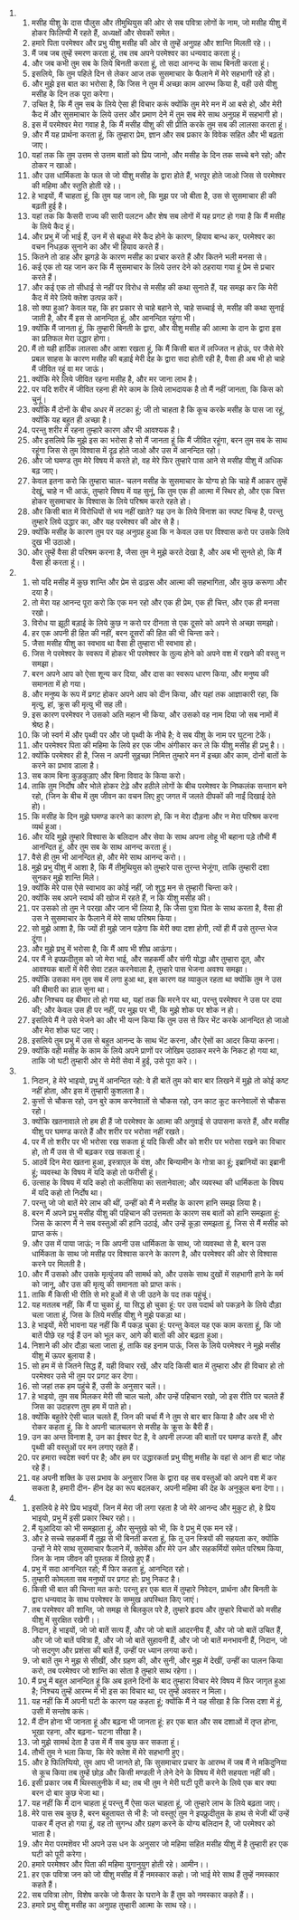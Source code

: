 <ol>
  <li>
    <ol>
      <li>मसीह यीशु के दास पौलुस और तीमुथियुस की ओर से सब पवित्रा लोगों के नाम, जो मसीह यीशु में होकर फिलिप्पी मेेें रहते हैं, अध्यक्षों और सेवकों समेत।</li>
      <li>हमारे पिता परमेश्वर और प्रभु यीशु मसीह की ओर से तुम्हें अनुग्रह और शान्ति मिलती रहे।।</li>
      <li>मैं जब जब तुम्हें स्मरण करता हूं, तब तब अपने परमेश्वर का धन्यवाद करता हूं।</li>
      <li>और जब कभी तुम सब के लिये बिनती करता हूं, तो सदा आनन्द के साथ बिनती करता हूं।</li>
      <li>इसलिये, कि तुम पहिले दिन से लेकर आज तक सुसमाचार के फैलाने में मेरे सहभागी रहे हो।</li>
      <li>और मुझे इस बात का भरोसा है, कि जिस ने तुम में अच्छा काम आरम्भ किया है, वही उसे यीशु मसीह के दिन तक पूरा करेगा।</li>
      <li>उचित है, कि मैं तुम सब के लिये ऐसा ही विचार करूं क्योंकि तुम मेरे मन में आ बसे हो, और मेरी कैद में और सुसमाचार के लिये उत्तर और प्रमाण देने में तुम सब मेरे साथ अनुग्रह में सहभागी हो।</li>
      <li>इस में परमेश्वर मेरा गवाह है, कि मैं मसीह यीशु की सी प्रीति करके तुम सब की लालसा करता हूं।</li>
      <li>और मैं यह प्रार्थना करता हूं, कि तुम्हारा प्रेम, ज्ञान और सब प्रकार के विवेक सहित और भी बढ़ता जाए।</li>
      <li>यहां तक कि तुम उत्तम से उत्तम बातों को प्रिय जानो, और मसीह के दिन तक सच्चे बने रहो; और ठोकर न खाओ।</li>
      <li>और उस धार्मिकता के फल से जो यीशु मसीह के द्वारा होते हैं, भरपूर होते जाओ जिस से परमेश्वर की महिमा और स्तुति होती रहे।।</li>
      <li>हे भाइयों, मैं चाहता हूं, कि तुम यह जान लो, कि मुझ पर जो बीता है, उस से सुसमाचार ही की बढ़ती हुई है।</li>
      <li>यहां तक कि कैसरी राज्य की सारी पलटन और शेष सब लोगों में यह प्रगट हो गया है कि मैं मसीह के लिये कैद हूं।</li>
      <li>और प्रभु में जो भाई हैं, उन में से बहुधा मेरे कैद होने के कारण, हियाव बान्ध कर, परमेश्वर का वचन निधड़क सुनाने का और भी हियाव करते हैं।</li>
      <li>कितने तो डाह और झगड़े के कारण मसीह का प्रचार करते हैं और कितने भली मनसा से।</li>
      <li>कई एक तो यह जान कर कि मैं सुसमाचार के लिये उत्तर देने को ठहराया गया हूं प्रेम से प्रचार करते हैं।</li>
      <li>और कई एक तो सीधाई से नहीं पर विरोध से मसीह की कथा सुनाते हैं, यह समझ कर कि मेरी कैद में मेरे लिये क्लेश उत्पन्न करें।</li>
      <li>सो क्या हुआ? केवल यह, कि हर प्रकार से चाहे बहाने से, चाहे सच्चाई से, मसीह की कथा सुनाई जाती है, और मैं इस से आनन्दित हूं, और आनन्दित रहूंगा भी।</li>
      <li>क्योंकि मैं जानता हूं, कि तुम्हारी बिनती के द्वारा, और यीशु मसीह की आत्मा के दान के द्वारा इस का प्रतिफल मेरा उद्धार होगा।</li>
      <li>मैं तो यही हार्दिक लालसा और आशा रखता हूं, कि मैं किसी बात में लज्जित न होऊं, पर जैसे मेरे प्रबल साहस के कारण मसीह की बड़ाई मेरी देह के द्वारा सदा होती रही है, वैसा ही अब भी हो चाहे मैं जीवित रहूं वा मर जाऊं।</li>
      <li>क्योंकि मेरे लिये जीवित रहना मसीह है, और मर जाना लाभ है।</li>
      <li>पर यदि शरीर में जीवित रहना ही मेरे काम के लिये लाभदायक है तो मैं नहीं जानता, कि किस को चुनूं।</li>
      <li>क्योंकि मैं दोनों के बीच अधर में लटका हूं; जी तो चाहता है कि कूच करके मसीह के पास जा रहूं, क्योंकि यह बहुत ही अच्छा है।</li>
      <li>परन्तु शरीर में रहना तुम्हारे कारण और भी आवश्यक है।</li>
      <li>और इसलिये कि मुझे इस का भरोसा है सो मैं जानता हूं कि मैं जीवित रहूंगा, बरन तुम सब के साथ रहूंगा जिस से तुम विश्वास में दृढ़ होते जाओ और उस में आनन्दित रहो।</li>
      <li>और जो घमण्ड तुम मेरे विषय में करते हो, वह मेरे फिर तुम्हारे पास आने से मसीह यीशु में अधिक बढ़ जाए।</li>
      <li>केवल इतना करो कि तुम्हारा चाल- चलन मसीह के सुसमाचार के योग्य हो कि चाहे मैं आकर तुम्हें देखूं, चाहे न भी आऊं, तुम्हारे विषय में यह सुनूं, कि तुम एक ही आत्मा में स्थिर हो, और एक चित्त होकर सुसमाचार के विश्वास के लिये परिश्रम करते रहते हो।</li>
      <li>और किसी बात में विरोधियों से भय नहीं खाते? यह उन के लिये विनाश का स्पष्ट चिन्ह है, परन्तु तुम्हारे लिये उद्धार का, और यह परमेश्वर की ओर से है।</li>
      <li>क्योंकि मसीह के कारण तुम पर यह अनुग्रह हुआ कि न केवल उस पर विश्वास करो पर उसके लिये दुख भी उठाओ।</li>
      <li>और तुम्हें वैसा ही परिश्रम करना है, जैसा तुम ने मुझे करते देखा है, और अब भी सुनते हो, कि मैं वैसा ही करता हूं।।</li>
    </ol>
  </li>
  <li>
    <ol>
      <li>सो यदि मसीह में कुछ शान्ति और प्रेम से ढाढ़स और आत्मा की सहभागिता, और कुछ करूणा और दया है।</li>
      <li>तो मेरा यह आनन्द पूरा करो कि एक मन रहो और एक ही प्रेम, एक ही चित्त, और एक ही मनसा रखो।</li>
      <li>विरोध या झूठी बड़ाई के लिये कुछ न करो पर दीनता से एक दूसरे को अपने से अच्छा समझो।</li>
      <li>हर एक अपनी ही हित की नहीं, बरन दूसरों की हित की भी चिन्ता करे।</li>
      <li>जैसा मसीह यीशु का स्वभाव था वैसा ही तुम्हारा भी स्वभाव हो।</li>
      <li>जिस ने परमेश्वर के स्वरूप में होकर भी परमेश्वर के तुल्य होने को अपने वश में रखने की वस्तु न समझा।</li>
      <li>बरन अपने आप को ऐसा शून्य कर दिया, और दास का स्वरूप धारण किया, और मनुष्य की समानता में हो गया।</li>
      <li>और मनुष्य के रूप में प्रगट होकर अपने आप को दीन किया, और यहां तक आज्ञाकारी रहा, कि मृत्यु, हां, क्रूस की मृत्यु भी सह ली।</li>
      <li>इस कारण परमेश्वर ने उसको अति महान भी किया, और उसको वह नाम दिया जो सब नामों में श्रेष्ठ है।</li>
      <li>कि जो स्वर्ग में और पृथ्वी पर और जो पृथ्वी के नीचे है; वे सब यीशु के नाम पर घुटना टेकें।</li>
      <li>और परमेश्वर पिता की महिमा के लिये हर एक जीभ अंगीकार कर ले कि यीशु मसीह ही प्रभु है।।</li>
      <li>क्योंकि परमेश्वर ही है, जिस न अपनी सुइच्छा निमित्त तुम्हारे मन में इच्छा और काम, दोनों बातों के करने का प्रभाव डाला है।</li>
      <li>सब काम बिना कुड़कुड़ाए और बिना विवाद के किया करो।</li>
      <li>ताकि तुम निर्दोष और भोले होकर टेढ़े और हठीले लोगों के बीच परमेश्वर के निष्कलंक सन्तान बने रहो, (जिन के बीच में तुम जीवन का वचन लिए हुए जगत में जलते दीपकों की नाईं दिखाई देते हो)।</li>
      <li>कि मसीह के दिन मुझे घमण्ड करने का कारण हो, कि न मेरा दौड़ना और न मेरा परिश्रम करना व्यर्थ हुआ।</li>
      <li>और यदि मुझे तुम्हारे विश्वास के बलिदान और सेवा के साथ अपना लोहू भी बहाना पड़े तौभी मैं आनन्दित हूं, और तुम सब के साथ आनन्द करता हूं।</li>
      <li>वैसे ही तुम भी आनन्दित हो, और मेरे साथ आनन्द करो।।</li>
      <li>मुझे प्रभु यीशु में आशा है, कि मैं तीमुथियुस को तुम्हारे पास तुरन्त भेजूंगा, ताकि तुम्हारी दशा सुनकर मुझे शान्ति मिले।</li>
      <li>क्योंकि मेरे पास ऐसे स्वाभाव का कोई नहीं, जो शुद्ध मन से तुम्हारी चिन्ता करे।</li>
      <li>क्योंकि सब अपने स्वार्थ की खोज में रहते हैं, न कि यीशु मसीह की।</li>
      <li>पर उसको तो तुम ने परखा और जान भी लिया है, कि जैसा पुत्रा पिता के साथ करता है, वैसा ही उस ने सुसमाचार के फैलाने में मेरे साथ परिश्रम किया।</li>
      <li>सो मुझे आशा है, कि ज्यों ही मुझे जान पड़ेगा कि मेरी क्या दशा होगी, त्यों ही मैं उसे तुरन्त भेज दूंगा।</li>
      <li>और मुझे प्रभु में भरोसा है, कि मैं आप भी शीघ्र आऊंगा।</li>
      <li>पर मैं ने इपफ्रदीतुस को जो मेरा भाई, और सहकर्मी और संगी योद्धा और तुम्हारा दूत, और आवश्यक बातों में मेरी सेवा टहल करनेवाला है, तुम्हारे पास भेजना अवश्य समझा।</li>
      <li>क्योंकि उसका मन तुम सब में लगा हुआ था, इस कारण वह व्याकुल रहता था क्योंकि तुम ने उस की बीमारी का हाल सुना था।</li>
      <li>और निश्चय वह बीमार तो हो गया था, यहां तक कि मरने पर था, परन्तु परमेश्वर ने उस पर दया की; और केवल उस ही पर नहीं, पर मुझ पर भी, कि मुझे शोक पर शोक न हो।</li>
      <li>इसलिये मैं ने उसे भेजने का और भी यत्न किया कि तुम उस से फिर भेंट करके आनन्दित हो जाओ और मेरा शोक घट जाए।</li>
      <li>इसलिये तुम प्रभु में उस से बहुत आनन्द के साथ भेंट करना, और ऐसों का आदर किया करना।</li>
      <li>क्योंकि वही मसीह के काम के लिये अपने प्राणों पर जोखिम उठाकर मरने के निकट हो गया था, ताकि जो घटी तुम्हारी ओर से मेरी सेवा में हुई, उसे पूरा करे।।</li>
    </ol>
  </li>
  <li>
    <ol>
      <li>निदान, हे मेरे भाइयो, प्रभु में आनन्दित रहो: वे ही बातें तुम को बार बार लिखने में मुझे तो कोई कष्ट नहीं होता, और इस में तुम्हारी कुशलता है।</li>
      <li>कुत्तों से चौकस रहो, उन बुरे काम करनेवालों से चौकस रहो, उन काट कूट करनेवालों से चौकस रहो।</li>
      <li>क्योंकि खतनावाले तो हम ही हैं जो परमेश्वर के आत्मा की अगुवाई से उपासना करते हैं, और मसीह यीशु पर घमण्ड करते हैं और शरीर पर भरोसा नहीं रखते।</li>
      <li>पर मैं तो शरीर पर भी भरोसा रख सकता हूं यदि किसी और को शरीर पर भरोसा रखने का विचार हो, तो मैं उस से भी बढ़कर रख सकता हूं।</li>
      <li>आठवें दिन मेरा खतना हुआ, इस्त्राएल के वंश, और बिन्यामीन के गोत्रा का हूं; इब्रानियों का इब्रानी हूं; व्यवस्था के विषय में यदि कहो तो फरीसी हूं।</li>
      <li>उत्साह के विषय में यदि कहो तो कलीसिया का सतानेवाला; और व्यवस्था की धार्मिकता के विषय में यदि कहो तो निर्दोष था।</li>
      <li>परन्तु जो जो बातें मेरे लाभ की थीं, उन्हीं को मैं ने मसीह के कारण हानि समझ लिया है।</li>
      <li>बरन मैं अपने प्रभु मसीह यीशु की पहिचान की उत्तमता के कारण सब बातों को हानि समझता हूं: जिस के कारण मैं ने सब वस्तुओं की हानि उठाई, और उन्हें कूड़ा समझता हूं, जिस से मैं मसीह को प्राप्त करूं।</li>
      <li>और उस में पाया जाऊं; न कि अपनी उस धार्मिकता के साथ, जो व्यवस्था से है, बरन उस धार्मिकता के साथ जो मसीह पर विश्वास करने के कारण है, और परमेश्वर की ओर से विश्वास करने पर मिलती है।</li>
      <li>और मैं उसको और उसके मृत्युंजय की सामर्थ को, और उसके साथ दुखों में सहभागी हाने के मर्म को जानू, और उस की मृत्यु की समानता को प्राप्त करूं।</li>
      <li>ताकि मैं किसी भी रीति से मरे हुओं में से जी उठने के पद तक पहुंचूं।</li>
      <li>यह मतलब नहीं, कि मैं पा चुका हूं, या सिद्ध हो चुका हूं: पर उस पदार्थ को पकड़ने के लिये दौड़ा चला जाता हूं, जिस के लिये मसीह यीशु ने मुझे पकड़ा था।</li>
      <li>हे भाइयों, मेरी भावना यह नहीं कि मैं पकड़ चुका हूं: परन्तु केवल यह एक काम करता हूं, कि जो बातें पीछे रह गई हैं उन को भूल कर, आगे की बातों की ओर बढ़ता हुआ।</li>
      <li>निशाने की ओर दौड़ा चला जाता हूं, ताकि वह इनाम पाऊं, जिस के लिये परमेश्वर ने मुझे मसीह यीशु में ऊपर बुलाया है।</li>
      <li>सो हम में से जितने सिद्ध हैं, यही विचार रखें, और यदि किसी बात में तुम्हारा और ही विचार हो तो परमेश्वर उसे भी तुम पर प्रगट कर देगा।</li>
      <li>सो जहां तक हम पहुंचे हैं, उसी के अनुसार चलें।।</li>
      <li>हे भाइयो, तुम सब मिलकर मेरी सी चाल चलो, और उन्हें पहिचान रखो, जो इस रीति पर चलते हैं जिस का उदाहरण तुम हम में पाते हो।</li>
      <li>क्योंकि बहुतेरे ऐसी चाल चलते हैं, जिन की चर्चा मैं ने तुम से बार बार किया है और अब भी रो रोकर कहता हूं, कि वे अपनी चालचलन से मसीह के क्रूस के बैरी हैं।</li>
      <li>उन का अन्त विनाश है, उन का ईश्वर पेट है, वे अपनी लज्जा की बातों पर घमण्ड करते हैं, और पृथ्वी की वस्तुओं पर मन लगाए रहते हैं।</li>
      <li>पर हमारा स्वदेश स्वर्ग पर है; और हम पर उद्धारकर्ता प्रभु यीशु मसीह के वहां से आन ही बाट जोह रहे हैं।</li>
      <li>वह अपनी शक्ति के उस प्रभाव के अनुसार जिस के द्वारा वह सब वस्तुओं को अपने वश में कर सकता है, हमारी दीन- हीन देह का रूप बदलकर, अपनी महिमा की देह के अनुकूल बना देगा।।</li>
    </ol>
  </li>
  <li>
    <ol>
      <li>इसलिये हे मेरे प्रिय भाइयों, जिन में मेरा जी लगा रहता है जो मेरे आनन्द और मुकुट हो, हे प्रिय भाइयो, प्रभु में इसी प्रकार स्थिर रहो।।</li>
      <li>मैं यूआदिया को भी समझाता हूं, और सुन्तुखे को भी, कि वे प्रभु में एक मन रहें।</li>
      <li>और हे सच्चे सहकर्मी मैं तुझ से भी बिनती करता हूं, कि तू उन स्त्रियों की सहयता कर, क्योंकि उन्हों ने मेरे साथ सुसमाचार फैलाने में, क्लेमेंस और मेरे उन और सहकर्मियों समेत परिश्रम किया, जिन के नाम जीवन की पुस्तक में लिखे हुए हैं।</li>
      <li>प्रभु में सदा आनन्दित रहो; मैं फिर कहता हूं, आनन्दित रहो।</li>
      <li>तुम्हारी कोमलता सब मनुष्यों पर प्रगट हो: प्रभु निकट है।</li>
      <li>किसी भी बात की चिन्ता मत करो: परन्तु हर एक बात में तुम्हारे निवेदन, प्रार्थना और बिनती के द्वारा धन्यवाद के साथ परमेश्वर के सम्मुख अपस्थित किए जाएं।</li>
      <li>तब परमेश्वर की शान्ति, जो समझ से बिलकुल परे है, तुम्हारे हृदय और तुम्हारे विचारों को मसीह यीशु में सुरक्षित रखेगी।।</li>
      <li>निदान, हे भाइयों, जो जो बातें सत्य हैं, और जो जो बातें आदरनीय हैं, और जो जो बातें उचित हैं, और जो जो बातें पवित्रा हैं, और जो जो बातें सुहावनी हैं, और जो जो बातें मनभावनी हैं, निदान, जो जो सदगुण और प्रशंसा की बातें हैं, उन्हीं पर ध्यान लगया करो।</li>
      <li>जो बातें तुम ने मुझ से सीखीं, और ग्रहण की, और सुनी, और मुझ में देखीं, उन्हीं का पालन किया करो, तब परमेश्वर जो शान्ति का सोता है तुम्हारे साथ रहेगा।।</li>
      <li>मैं प्रभु में बहुत आनन्दित हूं कि अब इतने दिनों के बाद तुम्हारा विचार मेरे विषय में फिर जागृत हुआ है; निश्चय तुम्हें आरम्भ में भी इस का विचार था, पर तुम्हें अवसर न मिला।</li>
      <li>यह नहीं कि मैं अपनी घटी के कारण यह कहता हूं; क्योंकि मैं ने यह सीखा है कि जिस दशा में हूं, उसी में सन्तोष करूं।</li>
      <li>मैं दीन होना भी जानता हूं और बढ़ना भी जानता हूं: हर एक बात और सब दशाओं में तृप्त होना, भूखा रहना, और बढ़ना- घटना सीखा है।</li>
      <li>जो मुझे सामर्थ देता है उस में मैं सब कुछ कर सकता हूं।</li>
      <li>तौभी तुम ने भला किया, कि मेरे क्लेश में मेरे सहभागी हुए।</li>
      <li>और हे फिलिप्पियो, तुम आप भी जानते हो, कि सुसमाचार प्रचार के आरम्भ में जब मैं ने मकिदुनिया से कूच किया तब तुम्हें छोड़ और किसी मण्डली ने लेने देने के विषय में मेरी सहयता नहीं की।</li>
      <li>इसी प्रकार जब मैं थिस्सलुनीके में था; तब भी तुम ने मेरी घटी पूरी करने के लिये एक बार क्या बरन दो बार कुछ भेजा था।</li>
      <li>यह नहीं कि मैं दान चाहता हूं परन्तु मैं ऐसा फल चाहता हूं, जो तुम्हारे लाभ के लिये बढ़ता जाए।</li>
      <li>मेरे पास सब कुछ है, बरन बहुतायत से भी है: जो वस्तुएं तुम ने इपफ्रुदीतुस के हाथ से भेजी थीं उन्हें पाकर मैं तृप्त हो गया हूं, वह तो सुगन्ध और ग्रहण करने के योग्य बलिदान है, जो परमेश्वर को भाता है।</li>
      <li>और मेरा परमशॆवर भी अपने उस धन के अनुसार जो महिमा सहित मसीह यीशु में है तुम्हारी हर एक घटी को पूरी करेगा।</li>
      <li>हमारे परमेश्वर और पिता की महिमा युगानुयुग होती रहे। आमीन।।</li>
      <li>हर एक पवित्रा जन को जो यीशु मसीह में हैं नमस्कार कहो। जो भाई मेरे साथ हैं तुम्हें नमस्कार कहते हैं।</li>
      <li>सब पवित्रा लोग, विशेष करके जो कैसर के घराने के हैं तुम को नमस्कार कहते हैं।।</li>
      <li>हमारे प्रभु यीशु मसीह का अनुग्रह तुम्हारी आत्मा के साथ रहे।।</li>
    </ol>
  </li>
</ol>